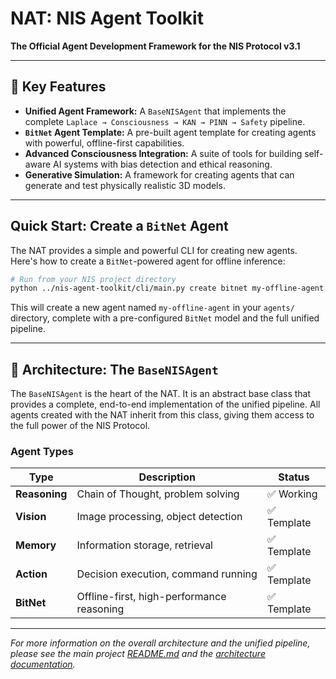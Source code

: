 # NAT: NIS Agent Toolkit

**The Official Agent Development Framework for the NIS Protocol v3.1**

---

## 🚀 Key Features

-   **Unified Agent Framework:** A `BaseNISAgent` that implements the complete `Laplace → Consciousness → KAN → PINN → Safety` pipeline.
-   **`BitNet` Agent Template:** A pre-built agent template for creating agents with powerful, offline-first capabilities.
-   **Advanced Consciousness Integration:** A suite of tools for building self-aware AI systems with bias detection and ethical reasoning.
-   **Generative Simulation:** A framework for creating agents that can generate and test physically realistic 3D models.

---

##  Quick Start: Create a `BitNet` Agent

The NAT provides a simple and powerful CLI for creating new agents. Here's how to create a `BitNet`-powered agent for offline inference:

```bash
# Run from your NIS project directory
python ../nis-agent-toolkit/cli/main.py create bitnet my-offline-agent
```

This will create a new agent named `my-offline-agent` in your `agents/` directory, complete with a pre-configured `BitNet` model and the full unified pipeline.

---

## 🧠 Architecture: The `BaseNISAgent`

The `BaseNISAgent` is the heart of the NAT. It is an abstract base class that provides a complete, end-to-end implementation of the unified pipeline. All agents created with the NAT inherit from this class, giving them access to the full power of the NIS Protocol.

### Agent Types

| Type | Description | Status |
|---|---|---|
| **Reasoning** | Chain of Thought, problem solving | ✅ Working |
| **Vision** | Image processing, object detection | ✅ Template |
| **Memory** | Information storage, retrieval | ✅ Template |
| **Action** | Decision execution, command running | ✅ Template |
| **BitNet** | Offline-first, high-performance reasoning | ✅ Template |

---

*For more information on the overall architecture and the unified pipeline, please see the main project [README.md](../../README.md) and the [architecture documentation](../../docs/architecture.md).*
